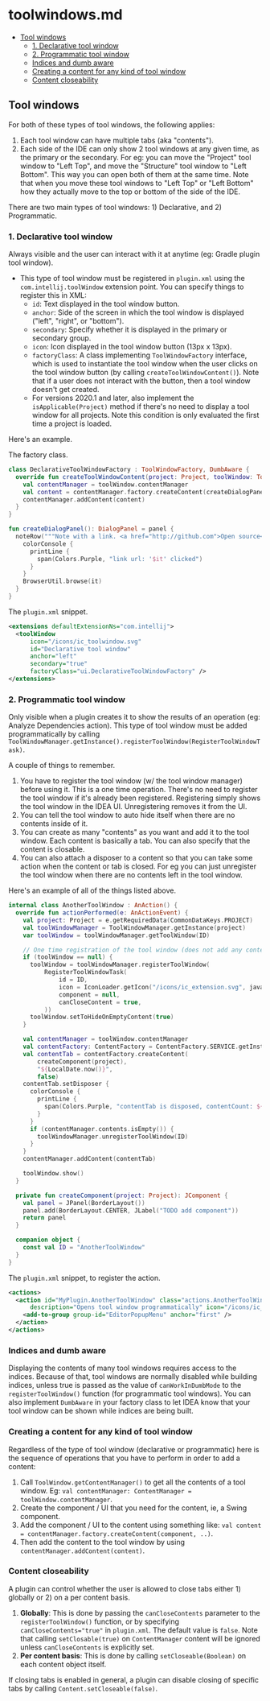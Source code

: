 # toolwindows.md

<!-- START doctoc generated TOC please keep comment here to allow auto update -->
<!-- DON'T EDIT THIS SECTION, INSTEAD RE-RUN doctoc TO UPDATE -->

- [Tool windows](#tool-windows)
  - [1. Declarative tool window](#1-declarative-tool-window)
  - [2. Programmatic tool window](#2-programmatic-tool-window)
  - [Indices and dumb aware](#indices-and-dumb-aware)
  - [Creating a content for any kind of tool window](#creating-a-content-for-any-kind-of-tool-window)
  - [Content closeability](#content-closeability)

<!-- END doctoc generated TOC please keep comment here to allow auto update -->

## Tool windows

For both of these types of tool windows, the following applies:

1. Each tool window can have multiple tabs (aka "contents").
2. Each side of the IDE can only show 2 tool windows at any given time, as the primary or the secondary. For eg: you can
   move the "Project" tool window to "Left Top", and move the "Structure" tool window to "Left Bottom". This way you can
   open both of them at the same time. Note that when you move these tool windows to "Left Top" or "Left Bottom" how
   they actually move to the top or bottom of the side of the IDE.

There are two main types of tool windows: 1) Declarative, and 2) Programmatic.

### 1. Declarative tool window

Always visible and the user can interact with it at anytime (eg: Gradle plugin tool window).

- This type of tool window must be registered in `plugin.xml` using the `com.intellij.toolWindow` extension point. You
  can specify things to register this in XML:
  - `id`: Text displayed in the tool window button.
  - `anchor`: Side of the screen in which the tool window is displayed ("left", "right", or "bottom").
  - `secondary`: Specify whether it is displayed in the primary or secondary group.
  - `icon`: Icon displayed in the tool window button (13px x 13px).
  - `factoryClass`: A class implementing `ToolWindowFactory` interface, which is used to instantiate the tool window
    when the user clicks on the tool window button (by calling `createToolWindowContent()`). Note that if a user does
    not interact with the button, then a tool window doesn't get created.
  - For versions 2020.1 and later, also implement the `isApplicable(Project)` method if there's no need to display a
    tool window for all projects. Note this condition is only evaluated the first time a project is loaded.

Here's an example.

The factory class.

```kotlin
class DeclarativeToolWindowFactory : ToolWindowFactory, DumbAware {
  override fun createToolWindowContent(project: Project, toolWindow: ToolWindow) {
    val contentManager = toolWindow.contentManager
    val content = contentManager.factory.createContent(createDialogPanel(), null, false)
    contentManager.addContent(content)
  }
}

fun createDialogPanel(): DialogPanel = panel {
  noteRow("""Note with a link. <a href="http://github.com">Open source</a>""") {
    colorConsole {
      printLine {
        span(Colors.Purple, "link url: '$it' clicked")
      }
    }
    BrowserUtil.browse(it)
  }
}
```

The `plugin.xml` snippet.

```xml
<extensions defaultExtensionNs="com.intellij">
  <toolWindow
      icon="/icons/ic_toolwindow.svg"
      id="Declarative tool window"
      anchor="left"
      secondary="true"
      factoryClass="ui.DeclarativeToolWindowFactory" />
</extensions>
```

### 2. Programmatic tool window

Only visible when a plugin creates it to show the results of an operation (eg: Analyze Dependencies action). This type
of tool window must be added programmatically by calling
`ToolWindowManager.getInstance().registerToolWindow(RegisterToolWindowTask)`.

A couple of things to remember.

1. You have to register the tool window (w/ the tool window manager) before using it. This is a one time operation.
   There's no need to register the tool window if it's already been registered. Registering simply shows the tool window
   in the IDEA UI. Unregistering removes it from the UI.
2. You can tell the tool window to auto hide itself when there are no contents inside of it.
3. You can create as many "contents" as you want and add it to the tool window. Each content is basically a tab. You can
   also specify that the content is closable.
4. You can also attach a disposer to a content so that you can take some action when the content or tab is closed. For
   eg you can just unregister the tool window when there are no contents left in the tool window.

Here's an example of all of the things listed above.

```kotlin
internal class AnotherToolWindow : AnAction() {
  override fun actionPerformed(e: AnActionEvent) {
    val project: Project = e.getRequiredData(CommonDataKeys.PROJECT)
    val toolWindowManager = ToolWindowManager.getInstance(project)
    var toolWindow = toolWindowManager.getToolWindow(ID)

    // One time registration of the tool window (does not add any content).
    if (toolWindow == null) {
      toolWindow = toolWindowManager.registerToolWindow(
          RegisterToolWindowTask(
              id = ID,
              icon = IconLoader.getIcon("/icons/ic_extension.svg", javaClass),
              component = null,
              canCloseContent = true,
          ))
      toolWindow.setToHideOnEmptyContent(true)
    }

    val contentManager = toolWindow.contentManager
    val contentFactory: ContentFactory = ContentFactory.SERVICE.getInstance()
    val contentTab = contentFactory.createContent(
        createComponent(project),
        "${LocalDate.now()}",
        false)
    contentTab.setDisposer {
      colorConsole {
        printLine {
          span(Colors.Purple, "contentTab is disposed, contentCount: ${contentManager.contentCount}")
        }
      }
      if (contentManager.contents.isEmpty()) {
        toolWindowManager.unregisterToolWindow(ID)
      }
    }
    contentManager.addContent(contentTab)

    toolWindow.show()
  }

  private fun createComponent(project: Project): JComponent {
    val panel = JPanel(BorderLayout())
    panel.add(BorderLayout.CENTER, JLabel("TODO add component"))
    return panel
  }

  companion object {
    const val ID = "AnotherToolWindow"
  }
}
```

The `plugin.xml` snippet, to register the action.

```xml
<actions>
  <action id="MyPlugin.AnotherToolWindow" class="actions.AnotherToolWindow" text="Open Tool Window"
      description="Opens tool window programmatically" icon="/icons/ic_extension.svg">
    <add-to-group group-id="EditorPopupMenu" anchor="first" />
  </action>
</actions>
```

### Indices and dumb aware

Displaying the contents of many tool windows requires access to the indices. Because of that, tool windows are normally
disabled while building indices, unless true is passed as the value of `canWorkInDumbMode` to the `registerToolWindow()`
function (for programmatic tool windows). You can also implement `DumbAware` in your factory class to let IDEA know that
your tool window can be shown while indices are being built.

### Creating a content for any kind of tool window

Regardless of the type of tool window (declarative or programmatic) here is the sequence of operations that you have to
perform in order to add a content:

1. Call `ToolWindow.getContentManager()` to get all the contents of a tool window. Eg:
   `val contentManager: ContentManager = toolWindow.contentManager`.
2. Create the component / UI that you need for the content, ie, a Swing component.
3. Add the component / UI to the content using something like:
   `val content = contentManager.factory.createContent(component, ..)`.
4. Then add the content to the tool window by using `contentManager.addContent(content)`.

### Content closeability

A plugin can control whether the user is allowed to close tabs either 1) globally or 2) on a per content basis.

1. **Globally**: This is done by passing the `canCloseContents` parameter to the `registerToolWindow()` function, or by
   specifying `canCloseContents="true"` in `plugin.xml`. The default value is `false`. Note that calling
   `setClosable(true)` on `ContentManager` content will be ignored unless `canCloseContents` is explicitly set.
2. **Per content basis**: This is done by calling `setCloseable(Boolean)` on each content object itself.

If closing tabs is enabled in general, a plugin can disable closing of specific tabs by calling
`Content.setCloseable(false)`.
